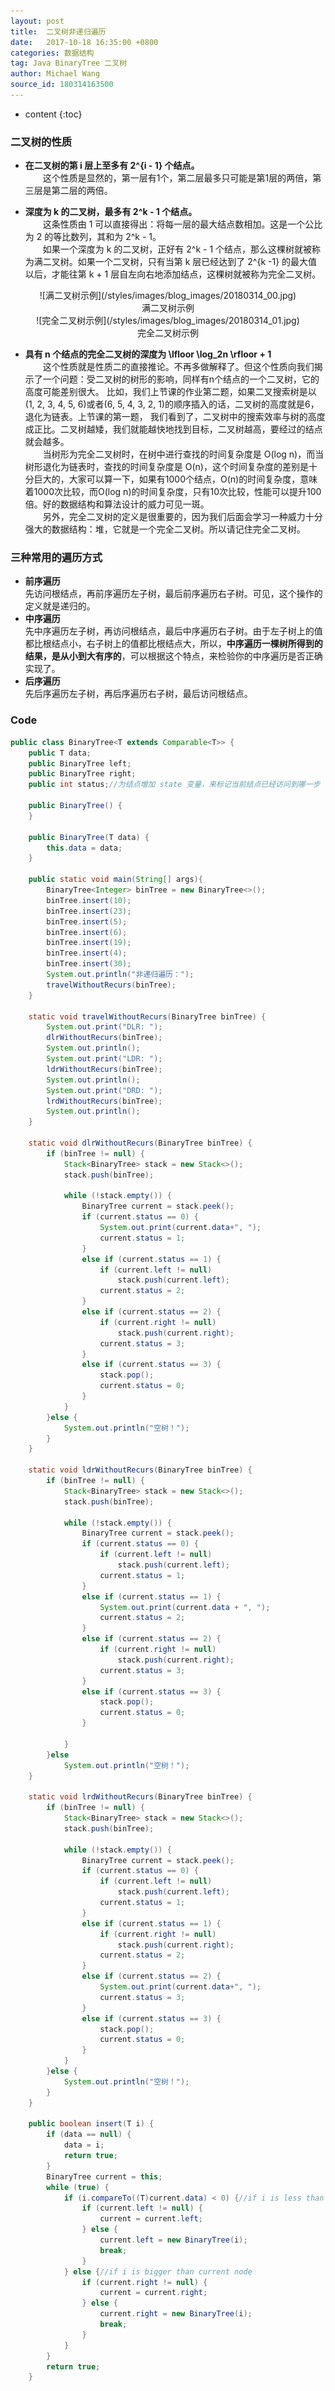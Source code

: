 ```yaml
---
layout: post
title:  二叉树非递归遍历
date:   2017-10-18 16:35:00 +0800
categories: 数据结构
tag: Java BinaryTree 二叉树
author: Michael Wang
source_id: 180314163500
---
```


* content
{:toc}
### 二叉树的性质
* **在二叉树的第 i 层上至多有 2^{i - 1} 个结点。**
	<br>&emsp;&emsp;这个性质是显然的，第一层有1个，第二层最多只可能是第1层的两倍，第三层是第二层的两倍。<br/>

* **深度为 k 的二叉树，最多有 2^k - 1 个结点。**
	<br>&emsp;&emsp;这条性质由 1 可以直接得出：将每一层的最大结点数相加。这是一个公比为 2 的等比数列，其和为 2^k - 1。
	<br>&emsp;&emsp;如果一个深度为 k 的二叉树，正好有 2^k - 1 个结点，那么这棵树就被称为满二叉树。如果一个二叉树，只有当第 k 层已经达到了 2^{k -1} 的最大值以后，才能往第 k + 1 层自左向右地添加结点，这棵树就被称为完全二叉树。
<center>![满二叉树示例](/styles/images/blog_images/20180314_00.jpg)<br/>满二叉树示例</center>
<center>![完全二叉树示例](/styles/images/blog_images/20180314_01.jpg)<br/>完全二叉树示例</center>

* **具有 n 个结点的完全二叉树的深度为 \lfloor \log_2n \rfloor + 1**
<br/>&emsp;&emsp;这个性质就是性质二的直接推论。不再多做解释了。但这个性质向我们揭示了一个问题：受二叉树的树形的影响，同样有n个结点的一个二叉树，它的高度可能差别很大。
比如，我们上节课的作业第二题，如果二叉搜索树是以(1, 2, 3, 4, 5, 6)或者(6, 5, 4, 3, 2, 1)的顺序插入的话，二叉树的高度就是6，退化为链表。上节课的第一题，
我们看到了，二叉树中的搜索效率与树的高度成正比。二叉树越矮，我们就能越快地找到目标，二叉树越高，要经过的结点就会越多。
<br/>&emsp;&emsp;当树形为完全二叉树时，在树中进行查找的时间复杂度是 O(log n)，而当树形退化为链表时，查找的时间复杂度是 O(n)，这个时间复杂度的差别是十分巨大的，大家可以算一下，如果有1000个结点，O(n)的时间复杂度，意味着1000次比较，而O(log n)的时间复杂度，只有10次比较，性能可以提升100倍。好的数据结构和算法设计的威力可见一斑。
<br/>&emsp;&emsp;另外，完全二叉树的定义是很重要的，因为我们后面会学习一种威力十分强大的数据结构：堆，它就是一个完全二叉树。所以请记住完全二叉树。<br/>

### 三种常用的遍历方式
* **前序遍历**
	<br>先访问根结点，再前序遍历左子树，最后前序遍历右子树。可见，这个操作的定义就是递归的。<br/>
* **中序遍历**
	<br>先中序遍历左子树，再访问根结点，最后中序遍历右子树。由于左子树上的值都比根结点小，右子树上的值都比根结点大，所以，**中序遍历一棵树所得到的结果，是从小到大有序的**，可以根据这个特点，来检验你的中序遍历是否正确实现了。<br/>
* **后序遍历**
	<br>先后序遍历左子树，再后序遍历右子树，最后访问根结点。<br/>

### Code

```java
public class BinaryTree<T extends Comparable<T>> {
    public T data;
    public BinaryTree left;
    public BinaryTree right;
    public int status;//为结点增加 state 变量，来标记当前结点已经访问到哪一步

    public BinaryTree() {
    }

    public BinaryTree(T data) {
        this.data = data;
    }

    public static void main(String[] args){
        BinaryTree<Integer> binTree = new BinaryTree<>();
        binTree.insert(10);
        binTree.insert(23);
        binTree.insert(5);
        binTree.insert(6);
        binTree.insert(19);
        binTree.insert(4);
        binTree.insert(30);
        System.out.println("非递归遍历：");
        travelWithoutRecurs(binTree);
    }

    static void travelWithoutRecurs(BinaryTree binTree) {
        System.out.print("DLR: ");
        dlrWithoutRecurs(binTree);
        System.out.println();
        System.out.print("LDR: ");
        ldrWithoutRecurs(binTree);
        System.out.println();
        System.out.print("DRD: ");
        lrdWithoutRecurs(binTree);
        System.out.println();
    }

    static void dlrWithoutRecurs(BinaryTree binTree) {
        if (binTree != null) {
            Stack<BinaryTree> stack = new Stack<>();
            stack.push(binTree);

            while (!stack.empty()) {
                BinaryTree current = stack.peek();
                if (current.status == 0) {
                    System.out.print(current.data+", ");
                    current.status = 1;
                }
                else if (current.status == 1) {
                    if (current.left != null)
                        stack.push(current.left);
                    current.status = 2;
                }
                else if (current.status == 2) {
                    if (current.right != null)
                        stack.push(current.right);
                    current.status = 3;
                }
                else if (current.status == 3) {
                    stack.pop();
                    current.status = 0;
                }
            }
        }else {
            System.out.println("空树！");
        }
    }

    static void ldrWithoutRecurs(BinaryTree binTree) {
        if (binTree != null) {
            Stack<BinaryTree> stack = new Stack<>();
            stack.push(binTree);

            while (!stack.empty()) {
                BinaryTree current = stack.peek();
                if (current.status == 0) {
                    if (current.left != null)
                        stack.push(current.left);
                    current.status = 1;
                }
                else if (current.status == 1) {
                    System.out.print(current.data + ", ");
                    current.status = 2;
                }
                else if (current.status == 2) {
                    if (current.right != null)
                        stack.push(current.right);
                    current.status = 3;
                }
                else if (current.status == 3) {
                    stack.pop();
                    current.status = 0;
                }

            }
        }else
            System.out.println("空树！");
    }

    static void lrdWithoutRecurs(BinaryTree binTree) {
        if (binTree != null) {
            Stack<BinaryTree> stack = new Stack<>();
            stack.push(binTree);

            while (!stack.empty()) {
                BinaryTree current = stack.peek();
                if (current.status == 0) {
                    if (current.left != null)
                        stack.push(current.left);
                    current.status = 1;
                }
                else if (current.status == 1) {
                    if (current.right != null)
                        stack.push(current.right);
                    current.status = 2;
                }
                else if (current.status == 2) {
                    System.out.print(current.data+", ");
                    current.status = 3;
                }
                else if (current.status == 3) {
                    stack.pop();
                    current.status = 0;
                }
            }
        }else {
            System.out.println("空树！");
        }
    }

    public boolean insert(T i) {
        if (data == null) {
            data = i;
            return true;
        }
        BinaryTree current = this;
        while (true) {
            if (i.compareTo((T)current.data) < 0) {//if i is less than current node
                if (current.left != null) {
                    current = current.left;
                } else {
                    current.left = new BinaryTree(i);
                    break;
                }
            } else {//if i is bigger than current node
                if (current.right != null) {
                    current = current.right;
                } else {
                    current.right = new BinaryTree(i);
                    break;
                }
            }
        }
        return true;
    }

	
```
